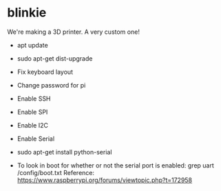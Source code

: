 # blinkie
We're making a 3D printer.  A very custom one!

* apt update
* sudo apt-get dist-upgrade
* Fix keyboard layout
* Change password for pi
* Enable SSH
* Enable SPI
* Enable I2C
* Enable Serial
* sudo apt-get install python-serial

* To look in boot for whether or not the serial port is enabled:
grep uart /config/boot.txt 
Reference: https://www.raspberrypi.org/forums/viewtopic.php?t=172958
